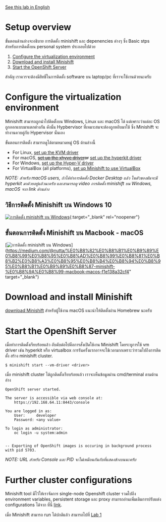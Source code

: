 [See this lab in English](./README.md)

# Setup overview

ขั้นตอนด้านล่างจะอธิบาย การติดตั้ง minishift และ depenencies ต่างๆ ซึ่ง Basic stps สำหรับการติดตั้งบน personal system ประกอบไปด้วย

1. [Configure the virtualization environment](#configure-the-virtualization-environment)
2. [Download and install Minishift](#download-and-install-minishift)
3. [Start the OpenShift Server](#start-the-openshift-server)

สำคัญ เราควรจะต้องมีสิทธิ๋ในการติดตั้ง software บน laptop/pc ที่เราจะใช้งานด้วยนะครับ

# Configure the virtualization environment

Minishift สามารถถูกนำไปติดตั้งบน Windows, Linux และ macOS ได้ แต่เพราะว่าแต่ละ OS ถูกออกแบบมาแตกต่างกัน ดังนั้น Hypbervisor ที่เหมาะสมจะต้องถูกหยิบมาใช้ ซึ่ง Minishift จะทำงานควบคู่กับ Hypervisor นั่นเอง

ขั้นตอนการติดตั้ง สามารถดูได้ตามหมวดหมู่ OS ด้านล่างนี้

- For Linux, [set up the KVM driver](https://docs.okd.io/latest/minishift/getting-started/setting-up-virtualization-environment.html#setting-up-kvm-driver)
- For macOS, ~~[set up the xhyve driver](https://docs.okd.io/latest/minishift/getting-started/setting-up-virtualization-environment.html#setting-up-xhyve-driver)or~~ [set up the hyperkit driver](https://docs.okd.io/latest/minishift/getting-started/setting-up-virtualization-environment.html#setting-up-hyperkit-driver)
- For Windows, [set up the Hyper-V driver](https://docs.okd.io/latest/minishift/getting-started/setting-up-virtualization-environment.html#setting-up-hyperkit-driver)
- For VirtualBox (all platforms), [set up Minishift to use VirtualBox](https://docs.okd.io/latest/minishift/getting-started/setting-up-virtualization-environment.html#setting-up-virtualbox-driver)

*NOTE: สำหรับ macOS users, ถ้าได้ทำการติดตั้ง Docker Desktop แล้ว ในตัวของมันจะมี hyperkit มาด้วยอยู่แล้วนะครับ และสามารถดู video การติดตั้ง minishift บน Windows, macOS จาก link ด้านล่าง*

## วิธีการติดตั้ง Minishift บน Windows 10

[![การติดตั้ง minishift บน Windows](https://img.youtube.com/vi/mDAEGGaRYqw/hqdefault.jpg)](https://medium.com/@nutta/%E0%B8%A7%E0%B8%B4%E0%B8%98%E0%B8%B5%E0%B8%81%E0%B8%B2%E0%B8%A3%E0%B8%95%E0%B8%B4%E0%B8%94%E0%B8%95%E0%B8%B1%E0%B9%89%E0%B8%87-minishift-%E0%B8%9A%E0%B8%99-windows-10-d4bee756c49d
){:target="_blank" rel="noopener"}

## ขั้นตอนการติดตั้ง Minishift บน Macbook - macOS

 [![การติดตั้ง minishift บน Windows](https://img.youtube.com/vi/fS-xhhxz8dY/hqdefault.jpg)](https://medium.com/@nutta/%E0%B8%82%E0%B8%B1%E0%B9%89%E0%B8%99%E0%B8%95%E0%B8%AD%E0%B8%99%E0%B8%81%E0%B8%B2%E0%B8%A3%E0%B8%95%E0%B8%B4%E0%B8%94%E0%B8%95%E0%B8%B1%E0%B9%89%E0%B8%87-minishift-%E0%B8%9A%E0%B8%99-macbook-macos-f1e138a32cf4" target="_blank")

# Download and install Minishift

[download Minishift](https://docs.okd.io/latest/minishift/getting-started/installing.html) สำหรับผู้ใช้งาน macOS แนะนำให้ติดตั้งผ่าน Homebrew นะครับ

# Start the OpenShift Server

เมื่อทำการติดตั้งเรียบร้อยแล้ว อับดับต่อไปคือการสั่งเปิดใช้งาน Minishift โดยระบุุการใช้ vm driver เช่น hyperkit หรือ virtualbox การรันครั้งแรกอาจจะใช้เวลามากเพราะว่ารวมไปถึงการติดตั้ง สร้าง minishift cluster. 

```
$ minishift start --vm-driver <driver>
```

เมื่อ minishift cluster ได้ถูกติดตั้งเรียบร้อยแล้ว เราจะเห็นข้อมูลผ่าน cmd/terminal ตามด้านล่าง

```
OpenShift server started.

The server is accessible via web console at:
    https://192.168.64.11:8443/console

You are logged in as:
    User:     developer
    Password: <any value>

To login as administrator:
    oc login -u system:admin


-- Exporting of OpenShift images is occuring in background process with pid 5703.
```

*NOTE: URL สำหรับ Console และ PID จะไม่เหมือนกันกับที่แสดงข้างบนนะครับ*

# Further cluster configurations

Minishift tool มีไว้ให้เราจัดการ single-node Openshift cluster รวมไปถึง environment variables, persistent storage และ proxy สามารถอ่านเพิ่มเติมการปรับแต่ง configurations ได้จาก ที่นี่ [link](https://docs.okd.io/latest/minishift/using/basic-usage.html#runtime-options).

เมื่อ Minishift สามารถ run ได้ปกติแล้ว สามารถไปที่ [Lab 1](./Lab1/README-th.md)

